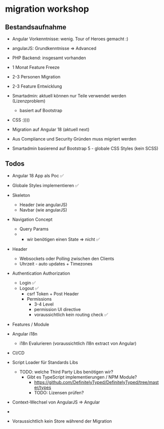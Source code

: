 # migration workshop

## Bestandsaufnahme

- Angular Vorkenntnisse: wenig. Tour of Heroes gemacht :) 
- angularJS: Grundkenntnisse => Advanced
- PHP Backend: insgesamt vorhanden

- 1 Monat Feature Freeze
- 2-3 Personen Migration
- 2-3 Feature Entwicklung

- Smartadmin: aktuell können nur Teile verwendet werden (Lizenzproblem)
  - basiert auf Bootstrap
- CSS :))))
- Migration auf Angular 18 (aktuell next)
- Aus Compliance und Security Gründen muss migriert werden
- Smartadmin basierend auf Bootstrap 5 - globale CSS Styles (kein SCSS)

 
## Todos
- Angular 18 App als Poc ✅
- Globale Styles implementieren ✅
- Skeleton 
  - Header (wie angularJS)
  - Navbar (wie angularJS)
- Navigation Concept
  - Query Params
  - + wir benötigen einen State => nicht ✅
- Header
  - Websockets oder Polling zwischen den Clients
  - Uhrzeit - auto updates + Timezones
- Authentication Authorization
  - Login ✅
  - Logout ✅
    - csrf Token + Post Header
    - Permissions
      - 3-4 Level
      - permission UI directive
      - voraussichtlich kein routing check ✅
- Features / Module
- Angular i18n
  - i18n Evalurieren (voraussichtlich i18n extract von Angular)

- CI/CD
- Script Loader für Standards Libs
  - TODO: welche Third Party Libs benötigen wir?
    - Gibt es TypeScript implementierungen / NPM Module?
      - https://github.com/DefinitelyTyped/DefinitelyTyped/tree/master/types
      - TODO: Lizensen prüfen? 
- Context-Wechsel von AngularJS => Angular
- 



- Voraussichtlich kein Store während der Migration

